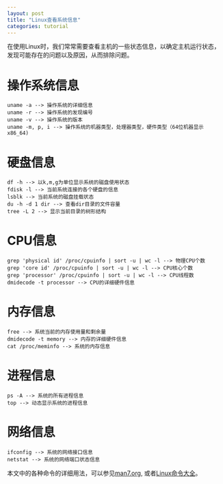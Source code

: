 ```yaml
---
layout: post
title: "Linux查看系统信息"
categories: tutorial
---
```


在使用Linux时，我们常常需要查看主机的一些状态信息，以确定主机运行状态，发现可能存在的问题以及原因，从而排除问题。

# **操作系统信息**

```
uname -a --> 操作系统的详细信息
uname -r --> 操作系统的发现编号
uname -v --> 操作系统的版本
uname -m, p, i --> 操作系统的机器类型，处理器类型，硬件类型（64位机器显示x86_64)
```

# **硬盘信息**

```
df -h --> 以k,m,g为单位显示系统的磁盘使用状态
fdisk -l --> 当前系统连接的各个硬盘的信息
lsblk --> 当前系统的磁盘挂载状态
du -h -d 1 dir --> 查看dir目录的文件容量
tree -L 2 --> 显示当前目录的树形结构
```

# **CPU信息**

```
grep 'physical id' /proc/cpuinfo | sort -u | wc -l --> 物理CPU个数
grep 'core id' /proc/cpuinfo | sort -u | wc -l --> CPU核心个数
grep 'processor' /proc/cpuinfo | sort -u | wc -l --> CPU线程数
dmidecode -t processor --> CPU的详细硬件信息
```

# **内存信息**

```
free --> 系统当前的内存使用量和剩余量
dmidecode -t memory --> 内存的详细硬件信息
cat /proc/meminfo --> 系统的内存信息
```

# **进程信息**

```
ps -A --> 系统的所有进程信息
top --> 动态显示系统的进程信息
```

# **网络信息**

```
ifconfig --> 系统的网络接口信息
netstat --> 系统的网络端口状态信息
```

本文中的各种命令的详细用法，可以参见[man7.org](http://man7.org/linux/man-pages/index.html), 或者[Linux命令大全](http://man.linuxde.net/)。
